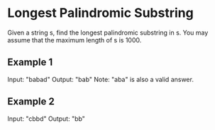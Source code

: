 # Longest Palindromic Substring

Given a string s, find the longest palindromic substring in s. You may assume that the maximum length of s is 1000.

## Example 1

Input: "babad"
Output: "bab"
Note: "aba" is also a valid answer.

## Example 2

Input: "cbbd"
Output: "bb"
